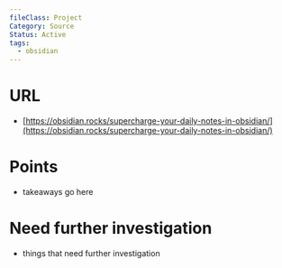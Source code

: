 ```yaml
---
fileClass: Project
Category: Source
Status: Active
tags:
  - obsidian
---
```

# URL
- [https://obsidian.rocks/supercharge-your-daily-notes-in-obsidian/](https://obsidian.rocks/supercharge-your-daily-notes-in-obsidian/)

# Points
- takeaways go here

# Need further investigation
- things that need further investigation

